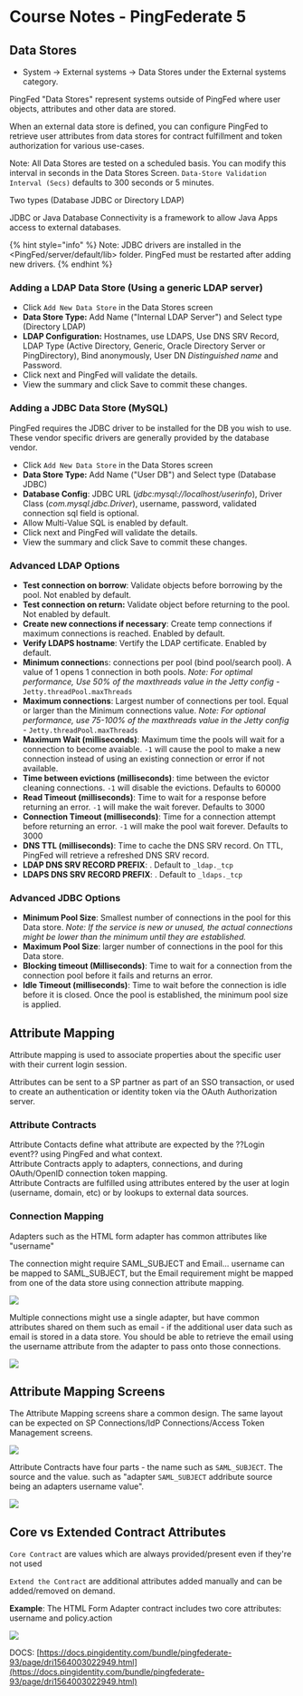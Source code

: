 # Course Notes - PingFederate 5

## Data Stores

* System -&gt; External systems -&gt; Data Stores under the External systems category.

PingFed "Data Stores" represent systems outside of PingFed where user objects, attributes and other data are stored.

When an external data store is defined, you can configure PingFed to retrieve user attributes from data stores for contract fulfillment and token authorization for various use-cases.

Note: All Data Stores are tested on a scheduled basis. You can modify this interval in seconds in the Data Stores Screen. `Data-Store Validation Interval (Secs)` defaults to 300 seconds or 5 minutes.

Two types \(Database JDBC or Directory LDAP\)

JDBC or Java Database Connectivity is a framework to allow Java Apps access to external databases.

{% hint style="info" %}
Note: JDBC drivers are installed in the &lt;PingFed/server/default/lib&gt; folder. PingFed must be restarted after adding new drivers.
{% endhint %}

### Adding a LDAP Data Store \(Using a generic LDAP server\)

* Click `Add New Data Store` in the Data Stores screen
* **Data Store Type:** Add Name \("Internal LDAP Server"\) and Select type \(Directory LDAP\)
* **LDAP Configuration:** Hostnames, use LDAPS, Use DNS SRV Record, LDAP Type \(Active Directory, Generic, Oracle Directory Server or PingDirectory\), Bind anonymously, User DN _Distinguished name_ and Password.
* Click next and PingFed will validate the details.
* View the summary and click Save to commit these changes.

### Adding a JDBC Data Store \(MySQL\)

PingFed requires the JDBC driver to be installed for the DB you wish to use. These vendor specific drivers are generally provided by the database vendor.

* Click `Add New Data Store` in the Data Stores screen
* **Data Store Type:** Add Name \("User DB"\) and Select type \(Database JDBC\)
* **Database Config**: JDBC URL \(_jdbc:mysql://localhost/userinfo_\), Driver Class \(_com.mysql.jdbc.Driver_\), username, password, validated connection sql field is optional.
* Allow Multi-Value SQL is enabled by default.
* Click next and PingFed will validate the details.
* View the summary and click Save to commit these changes.

### Advanced LDAP Options

* **Test connection on borrow**: Validate objects before borrowing by the pool. Not enabled by default.
* **Test connection on return:** Validate object before returning to the pool. Not enabled by default.
* **Create new connections if necessary**: Create temp connections if maximum connections is reached. Enabled by default.
* **Verify LDAPS hostname**: Vertify the LDAP certificate. Enabled by default.
* **Minimum connection**s: connections per pool \(bind pool/search pool\). A value of 1 opens 1 connection in both pools.  _Note: For optimal performance, Use 50% of the maxthreads value in the Jetty config -_ `Jetty.threadPool.maxThreads`
* **Maximum connections**: Largest number of connections per tool. Equal or larger than the Minimum connections value.  _Note: For optional performance, use 75-100% of the maxthreads value in the Jetty config -_ `Jetty.threadPool.maxThreads`
* **Maximum Wait \(milliseconds\)**: Maximum time the pools will wait for a connection to become avaiable. `-1` will cause the pool to make a new connection instead of using an existing connection or error if not available.
* **Time between evictions \(milliseconds\)**: time between the evictor cleaning connections. `-1` will disable the evictions. Defaults to 60000
* **Read Timeout \(milliseconds\)**: Time to wait for a response before returning an error. `-1` will make the wait forever. Defaults to 3000
* **Connection Timeout \(milliseconds\)**: Time for a connection attempt before returning an error. `-1` will make the pool wait forever. Defaults to 3000
* **DNS TTL \(milliseconds\)**: Time to cache the DNS SRV record. On TTL, PingFed will retrieve a refreshed DNS SRV record.
* **LDAP DNS SRV RECORD PREFIX**: . Default to `_ldap._tcp`
* **LDAPS DNS SRV RECORD PREFIX**: . Default to `_ldaps._tcp`

### Advanced JDBC Options

* **Minimum Pool Size**: Smallest number of connections in the pool for this Data store.  _Note: If the service is new or unused, the actual connections might be lower than the minimum until they are established._
* **Maximum Pool Size**: larger number of connections in the pool for this Data store.
* **Blocking timeout \(Milliseconds\)**: Time to wait for a connection from the connection pool before it fails and returns an error.
* **Idle Timeout \(milliseconds\)**: Time to wait before the connection is idle before it is closed. Once the pool is established, the minimum pool size is applied.

## Attribute Mapping

Attribute mapping is used to associate properties about the specific user with their current login session.  
  
Attributes can be sent to a SP partner as part of an SSO transaction, or used to create an authentication or identity token via the OAuth Authorization server.

### Attribute Contracts

Attribute Contacts define what attribute are expected by the ??Login event?? using PingFed and what context.  
Attribute Contracts apply to adapters, connections, and during OAuth/OpenID connection token mapping.  
Attribute Contracts are fulfilled using attributes entered by the user at login \(username, domain, etc\) or by lookups to external data sources.

### Connection Mapping

Adapters such as the HTML form adapter has common attributes like "username"

The connection might require SAML\_SUBJECT and Email... username can be mapped to SAML\_SUBJECT, but the Email requirement might be mapped from one of the data store using connection attribute mapping.

![](../../../.gitbook/assets/image%20%282%29.png)

Multiple connections might use a single adapter, but have common attributes shared on them such as email - if the additional user data such as email is stored in a data store. You should be able to retrieve the email using the username attribute from the adapter to pass onto those connections.

![](../../../.gitbook/assets/image%20%283%29.png)

## Attribute Mapping Screens

The Attribute Mapping screens share a common design. The same layout can be expected on SP Connections/IdP Connections/Access Token Management screens.

![](../../../.gitbook/assets/image%20%286%29.png)

Attribute Contracts have four parts - the name such as `SAML_SUBJECT`. The source and the value. such as "adapter `SAML_SUBJECT` addribute source being an adapters username value". 

![](../../../.gitbook/assets/image%20%284%29.png)

## Core vs Extended Contract Attributes

`Core Contract` are values which are always provided/present even if they're not used

`Extend the Contract` are additional attributes added manually and can be added/removed on demand.

**Example**: The HTML Form Adapter contract includes two core attributes: username and policy.action

![](../../../.gitbook/assets/image%20%285%29.png)

DOCS: [https://docs.pingidentity.com/bundle/pingfederate-93/page/dri1564003022949.html](https://docs.pingidentity.com/bundle/pingfederate-93/page/dri1564003022949.html)








